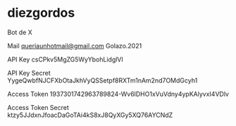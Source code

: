 # diezgordos
Bot de X

Mail
queriaunhotmail@gmail.com
Golazo.2021

API Key 
csCPkv5MgZG5WyYbohLidglVl

API Key Secret
YygeQwbfNJCFXbOtaJkhVyQSSetpf8RXTm1nAm2nd7OMdGcyh1

Access Token
1937301742963789824-Wv6lDHO1xVuVdny4ypKAlyvxI4VDlv

Access Token Secret
ktzy5JJdxnJfoacDaGoTAi4kS8xJ8QyXGy5XQ76AYCNdZ
